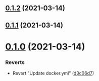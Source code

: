 ## [0.1.2](https://github.com/EnessenE/ERIKBot/compare/v0.1.1...v0.1.2) (2021-03-14)



## [0.1.1](https://github.com/EnessenE/ERIKBot/compare/v0.1.0...v0.1.1) (2021-03-14)



# [0.1.0](https://github.com/EnessenE/ERIKBot/compare/65e389a02977dbc7570fd6c9376eb0849d30a074...v0.1.0) (2021-03-14)


### Reverts

* Revert "Update docker.yml" ([d3c06d7](https://github.com/EnessenE/ERIKBot/commit/d3c06d71dbdd51899080ae9102c5146ad7555ecf))



